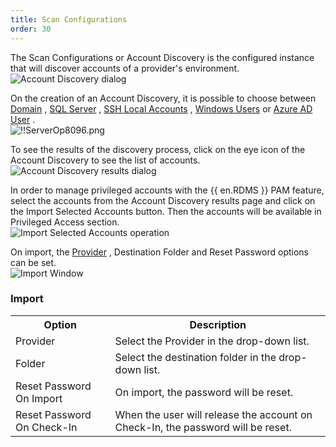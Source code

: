 ```yaml
---
title: Scan Configurations
order: 30
---
```

The Scan Configurations or Account Discovery is the configured instance that will discover accounts of a provider's environment.  
![Account Discovery dialog](https://webdevolutions.azureedge.net/docs/en/server/ServerOp8143.png) 

On the creation of an Account Discovery, it is possible to choose between [Domain](/server/privileged-access-management/providers/domain-provider/) , [SQL Server](/server/privileged-access-management/scan-configurations/sql-account-discovery/) , [SSH Local Accounts](/server/privileged-access-management/scan-configurations/ssh-account-discovery/) , [Windows Users](/server/privileged-access-management/scan-configurations/windows-user-account-discovery/) or   [Azure AD User](/server/privileged-access-management/scan-configurations/azure-ad-user-account-discovery/) .  
![!!ServerOp8096.png](https://webdevolutions.azureedge.net/docs/en/server/ServerOp8096.png) 

To see the results of the discovery process, click on the eye icon of the Account Discovery to see the list of accounts.  
![Account Discovery results dialog](https://webdevolutions.azureedge.net/docs/en/server/ServerOp8147.png) 

In order to manage privileged accounts with the {{ en.RDMS }} PAM feature, select the accounts from the Account Discovery results page and click on the Import Selected Accounts button. Then the accounts will be available in Privileged Access section.  
![Import Selected Accounts operation](https://webdevolutions.azureedge.net/docs/en/server/ServerOp8148.png) 

On import, the [Provider](/server/privileged-access-management/providers/) , Destination Folder and Reset Password options can be set.  
![Import Window](https://webdevolutions.azureedge.net/docs/en/server/ServerOp8149.png) 

### Import 

<table>
	<tr>
		<th>
Option 
		</th>
		<th>
Description 
		</th>
	</tr>
	<tr>
		<td>
Provider 
		</td>
		<td>
Select the Provider in the drop-down list. 
		</td>
	</tr>
	<tr>
		<td>
Folder 
		</td>
		<td>
Select the destination folder in the drop-down list. 
		</td>
	</tr>
	<tr>
		<td>
Reset Password On Import 
		</td>
		<td>
On import, the password will be reset. 
		</td>
	</tr>
	<tr>
		<td>
Reset Password On Check-In 
		</td>
		<td>
When the user will release the account on Check-In, the password will be reset. 
		</td>
	</tr>
</table>



